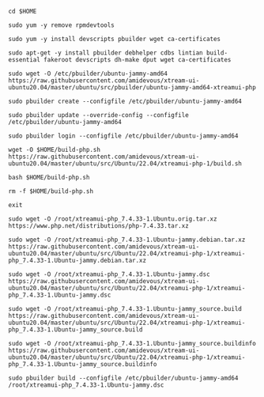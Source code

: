 `cd $HOME`

`sudo yum -y remove rpmdevtools`

`sudo yum -y install devscripts pbuilder wget ca-certificates`

`sudo apt-get -y install pbuilder debhelper cdbs lintian build-essential fakeroot devscripts dh-make dput wget ca-certificates`

`sudo wget -O /etc/pbuilder/ubuntu-jammy-amd64 https://raw.githubusercontent.com/amidevous/xtream-ui-ubuntu20.04/master/ubuntu/src/pbuilder/ubuntu-jammy-amd64-xtreamui-php`

`sudo pbuilder create --configfile /etc/pbuilder/ubuntu-jammy-amd64`

`sudo pbuilder update --override-config --configfile /etc/pbuilder/ubuntu-jammy-amd64`

`sudo pbuilder login --configfile /etc/pbuilder/ubuntu-jammy-amd64`

`wget -O $HOME/build-php.sh https://raw.githubusercontent.com/amidevous/xtream-ui-ubuntu20.04/master/ubuntu/src/Ubuntu/22.04/xtreamui-php-1/build.sh`

`bash $HOME/build-php.sh`

`rm -f $HOME/build-php.sh`

`exit`

`sudo wget -O /root/xtreamui-php_7.4.33-1.Ubuntu.orig.tar.xz https://www.php.net/distributions/php-7.4.33.tar.xz`

`sudo wget -O /root/xtreamui-php_7.4.33-1.Ubuntu-jammy.debian.tar.xz https://raw.githubusercontent.com/amidevous/xtream-ui-ubuntu20.04/master/ubuntu/src/Ubuntu/22.04/xtreamui-php-1/xtreamui-php_7.4.33-1.Ubuntu-jammy.debian.tar.xz`

`sudo wget -O /root/xtreamui-php_7.4.33-1.Ubuntu-jammy.dsc https://raw.githubusercontent.com/amidevous/xtream-ui-ubuntu20.04/master/ubuntu/src/Ubuntu/22.04/xtreamui-php-1/xtreamui-php_7.4.33-1.Ubuntu-jammy.dsc`

`sudo wget -O /root/xtreamui-php_7.4.33-1.Ubuntu-jammy_source.build https://raw.githubusercontent.com/amidevous/xtream-ui-ubuntu20.04/master/ubuntu/src/Ubuntu/22.04/xtreamui-php-1/xtreamui-php_7.4.33-1.Ubuntu-jammy_source.build`

`sudo wget -O /root/xtreamui-php_7.4.33-1.Ubuntu-jammy_source.buildinfo https://raw.githubusercontent.com/amidevous/xtream-ui-ubuntu20.04/master/ubuntu/src/Ubuntu/22.04/xtreamui-php-1/xtreamui-php_7.4.33-1.Ubuntu-jammy_source.buildinfo`

`sudo pbuilder build --configfile /etc/pbuilder/ubuntu-jammy-amd64 /root/xtreamui-php_7.4.33-1.Ubuntu-jammy.dsc`
